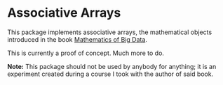 # Associative Arrays

This package implements associative arrays, the mathematical objects introduced in the book [Mathematics of Big Data](https://mitpress.mit.edu/books/mathematics-big-data).

This is currently a proof of concept. Much more to do.

**Note:** This package should not be used by anybody for anything; it is an experiment created during a course I took with the author of said book. 
